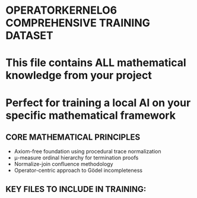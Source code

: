 # OPERATORKERNELO6 COMPREHENSIVE TRAINING DATASET
# This file contains ALL mathematical knowledge from your project
# Perfect for training a local AI on your specific mathematical framework

## CORE MATHEMATICAL PRINCIPLES
- Axiom-free foundation using procedural trace normalization
- μ-measure ordinal hierarchy for termination proofs  
- Normalize-join confluence methodology
- Operator-centric approach to Gödel incompleteness

## KEY FILES TO INCLUDE IN TRAINING:

